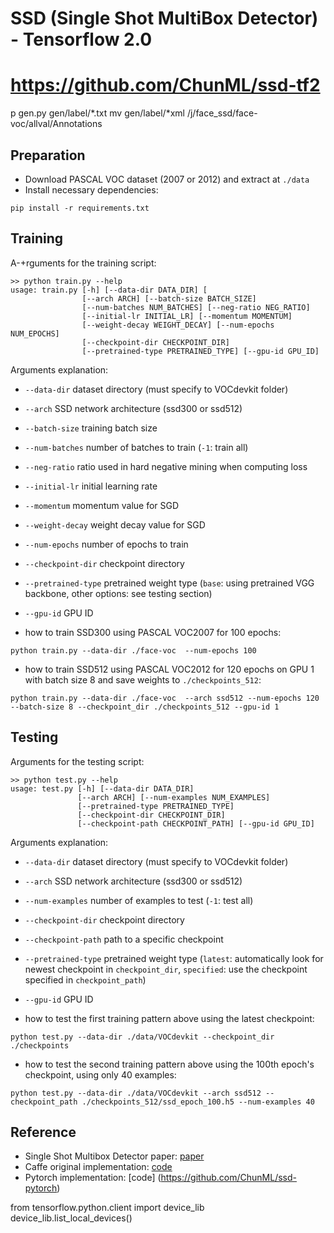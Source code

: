 # SSD (Single Shot MultiBox Detector) - Tensorflow 2.0
# https://github.com/ChunML/ssd-tf2



p gen.py gen/label/*.txt
mv gen/label/*xml /j/face_ssd/face-voc/allval/Annotations

## Preparation
- Download PASCAL VOC dataset (2007 or 2012) and extract at `./data`
- Install necessary dependencies:
```
pip install -r requirements.txt
```

## Training
A-+rguments for the training script:
 
```
>> python train.py --help
usage: train.py [-h] [--data-dir DATA_DIR] [
                [--arch ARCH] [--batch-size BATCH_SIZE]
                [--num-batches NUM_BATCHES] [--neg-ratio NEG_RATIO]
                [--initial-lr INITIAL_LR] [--momentum MOMENTUM]
                [--weight-decay WEIGHT_DECAY] [--num-epochs NUM_EPOCHS]
                [--checkpoint-dir CHECKPOINT_DIR]
                [--pretrained-type PRETRAINED_TYPE] [--gpu-id GPU_ID]
```
Arguments explanation:
-  `--data-dir` dataset directory (must specify to VOCdevkit folder)
-  `--arch` SSD network architecture (ssd300 or ssd512)
-  `--batch-size` training batch size
-  `--num-batches` number of batches to train (`-1`: train all)
-  `--neg-ratio` ratio used in hard negative mining when computing loss
-  `--initial-lr` initial learning rate
-  `--momentum` momentum value for SGD
-  `--weight-decay` weight decay value for SGD
-  `--num-epochs` number of epochs to train
-  `--checkpoint-dir` checkpoint directory
-  `--pretrained-type` pretrained weight type (`base`: using pretrained VGG backbone, other options: see testing section)
-  `--gpu-id` GPU ID

- how to train SSD300 using PASCAL VOC2007 for 100 epochs:

```
python train.py --data-dir ./face-voc  --num-epochs 100
```

- how to train SSD512 using PASCAL VOC2012 for 120 epochs on GPU 1 with batch size 8 and save weights to `./checkpoints_512`:

```
python train.py --data-dir ./face-voc  --arch ssd512 --num-epochs 120 --batch-size 8 --checkpoint_dir ./checkpoints_512 --gpu-id 1
```

## Testing
Arguments for the testing script:
```
>> python test.py --help
usage: test.py [-h] [--data-dir DATA_DIR] 
               [--arch ARCH] [--num-examples NUM_EXAMPLES]
               [--pretrained-type PRETRAINED_TYPE]
               [--checkpoint-dir CHECKPOINT_DIR]
               [--checkpoint-path CHECKPOINT_PATH] [--gpu-id GPU_ID]
```
Arguments explanation:
-  `--data-dir` dataset directory (must specify to VOCdevkit folder)
-  `--arch` SSD network architecture (ssd300 or ssd512)
-  `--num-examples` number of examples to test (`-1`: test all)
-  `--checkpoint-dir` checkpoint directory
-  `--checkpoint-path` path to a specific checkpoint
-  `--pretrained-type` pretrained weight type (`latest`: automatically look for newest checkpoint in `checkpoint_dir`, `specified`: use the checkpoint specified in `checkpoint_path`)
-  `--gpu-id` GPU ID

- how to test the first training pattern above using the latest checkpoint:

```
python test.py --data-dir ./data/VOCdevkit --checkpoint_dir ./checkpoints
```

- how to test the second training pattern above using the 100th epoch's checkpoint, using only 40 examples:

```
python test.py --data-dir ./data/VOCdevkit --arch ssd512 --checkpoint_path ./checkpoints_512/ssd_epoch_100.h5 --num-examples 40
```

## Reference
- Single Shot Multibox Detector paper: [paper](https://arxiv.org/abs/1512.02325)
- Caffe original implementation: [code](https://github.com/weiliu89/caffe/tree/ssd)
- Pytorch implementation: [code] (https://github.com/ChunML/ssd-pytorch)


from tensorflow.python.client import device_lib
device_lib.list_local_devices()